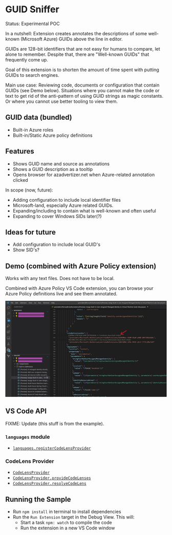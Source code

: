# GUID Sniffer

Status: Experimental POC

In a nutshell: Extension creates annotates the descriptions of some well-known (Microsoft Azure) GUIDs above the line in editor.

GUIDs are 128-bit identifiers that are not easy for humans to compare, let alone to remember. Despite that, there are "Well-known GUIDs" that frequently come up.

Goal of this extension is to shorten the amount of time spent with putting GUIDs to search engines.

Main use case: Reviewing code, documents or configuration that contain GUIDs (see Demo below). Situations where you cannot make the code or text to get rid of the anti-pattern of using GUID strings as magic constants. Or where you cannot use better tooling to view them.

## GUID data (bundled)

 - Built-in Azure roles
 - Built-in/Static Azure policy definitions

## Features

 - Shows GUID name and source as annotations
 - Shows a GUID description as a tooltip
 - Opens browser for azadvertizer.net when Azure-related annotation clicked

In scope (now, future):

 - Adding configuration to include local identifier files
 - Microsoft-land, especially Azure related GUIDs.
 - Expanding/including to contain what is well-known and often useful
 - Expanding to cover Windows SIDs later(?)

## Ideas for tuture

- Add configuration to include local GUID's
- Show SID's?

## Demo (combined with Azure Policy extension)

Works with any text files. Does not have to be local.

Combined with Azure Policy VS Code extension, you can browse your Azure Policy definitions live and see them annotated. 

![demo](images/demo_azure_policy_editor.jpg)

## VS Code API

FIXME: Update (this stuff is from the example).

### `languages` module

- [`languages.registerCodeLensProvider`](https://code.visualstudio.com/api/references/vscode-api#languages.registerCodeLensProvider)

### CodeLens Provider

- [`CodeLensProvider`](https://code.visualstudio.com/api/references/vscode-api#CodeLensProvider)
- [`CodeLensProvider.provideCodeLenses`](https://code.visualstudio.com/api/references/vscode-api#CodeLensProvider.provideCodeLenses)
- [`CodeLensProvider.resolveCodeLens`](https://code.visualstudio.com/api/references/vscode-api#CodeLensProvider.resolveCodeLens)

## Running the Sample

- Run `npm install` in terminal to install dependencies
- Run the `Run Extension` target in the Debug View. This will:
	- Start a task `npm: watch` to compile the code
	- Run the extension in a new VS Code window
